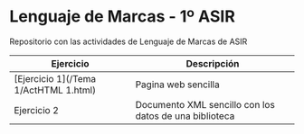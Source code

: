 # Lenguaje de Marcas - 1º ASIR
Repositorio con las actividades de Lenguaje de Marcas de ASIR

| Ejercicio        | Descripción                |
| -------------    | -------------              |
| [Ejercicio 1](/Tema 1/ActHTML 1.html)      | Pagina web sencilla        |
| Ejercicio 2        | Documento XML sencillo con los datos de una biblioteca                |

